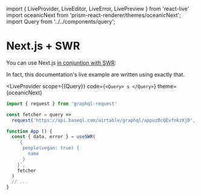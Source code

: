 import {
  LiveProvider,
  LiveEditor,
  LiveError,
  LivePreview
} from 'react-live'
import oceanicNext from 'prism-react-renderer/themes/oceanicNext';
import Query from '../../components/query';

# Next.js + SWR

You can use Next.js [in conjuntion with SWR](https://swr.vercel.app/docs/data-fetching#graph-ql):

In fact, this documentation's live example are written using exactly that.

<LiveProvider
  scope={{Query}}
  code={`<Query>
    s
  </Query>`}
  theme={oceanicNext}
>
  <div style={{display: "flex"}}>
    <LiveEditor style={{borderRadius: '8px'}}/>
    <LiveError />
    <LivePreview />
  </div>
</LiveProvider>

```jsx highlight=4
import { request } from 'graphql-request'

const fetcher = query =>
  request('https://api.baseql.com/airtable/graphql/appuzDcQEvfnkzXjD', query)

function App () {
  const { data, error } = useSWR(
    `{
      people(vegan: true) {
        name
      }
    }`,
    fetcher
  )
  // ...
}
```

